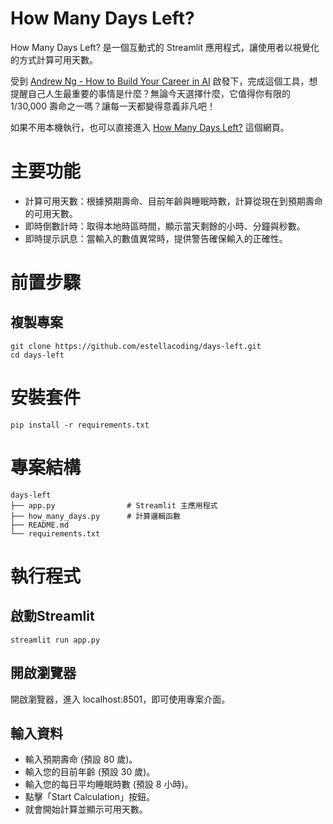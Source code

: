 # How Many Days Left?

How Many Days Left? 是一個互動式的 Streamlit 應用程式，讓使用者以視覺化的方式計算可用天數。

受到 [Andrew Ng - How to Build Your Career in AI](https://info.deeplearning.ai/how-to-build-a-career-in-ai-book) 啟發下，完成這個工具，想提醒自己人生最重要的事情是什麼？無論今天選擇什麼，它值得你有限的 1/30,000 壽命之一嗎？讓每一天都變得意義非凡吧！

如果不用本機執行，也可以直接進入 [How Many Days Left?](https://days-left.streamlit.app/) 這個網頁。

# 主要功能
- 計算可用天數：根據預期壽命、目前年齡與睡眠時數，計算從現在到預期壽命的可用天數。
- 即時倒數計時：取得本地時區時間，顯示當天剩餘的小時、分鐘與秒數。
- 即時提示訊息：當輸入的數值異常時，提供警告確保輸入的正確性。

# 前置步驟
## 複製專案
```
git clone https://github.com/estellacoding/days-left.git
cd days-left
```

# 安裝套件
```
pip install -r requirements.txt
```

# 專案結構
```
days-left
├── app.py                # Streamlit 主應用程式
├── how_many_days.py      # 計算邏輯函數
├── README.md
└── requirements.txt
```

# 執行程式
## 啟動Streamlit
```
streamlit run app.py
```
## 開啟瀏覽器
開啟瀏覽器，進入 localhost:8501，即可使用專案介面。

## 輸入資料
- 輸入預期壽命 (預設 80 歲)。
- 輸入您的目前年齡 (預設 30 歲)。
- 輸入您的每日平均睡眠時數 (預設 8 小時)。
- 點擊「Start Calculation」按鈕。
- 就會開始計算並顯示可用天數。